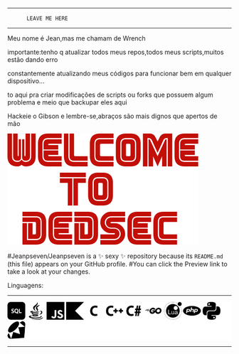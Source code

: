 ____________________________________

          LEAVE ME HERE
____________________________________
Meu nome é Jean,mas me chamam de Wrench

importante:tenho q atualizar todos meus repos,todos meus scripts,muitos estão dando erro


constantemente atualizando meus códigos para funcionar bem em qualquer dispositivo...

to aqui pra criar modificações de scripts ou forks que possuem algum problema e meio que backupar eles aqui

Hackeie o Gibson e lembre-se,abraços são mais dignos que apertos de mão

![DEDSEC+FSOCIETY=FSEC](wtd.png)


#Jeanpseven/Jeanpseven is a ✨ sexy ✨ repository because its `README.md` (this file) appears on your GitHub profile.
#You can click the Preview link to take a look at your changes.

Linguagens:
____________________________________
<div style="background-color:#FFFFFF"><img src="https://raw.githubusercontent.com/Jeanpseven/Jeanpseven/main/linguagens/Files-Sql-icon.png" width="40">
<img src="https://raw.githubusercontent.com/Jeanpseven/Jeanpseven/main/linguagens/Logos-Java-Coffee-Cup-Logo-Copyrighted-icon.png" width="40">
<img src="https://raw.githubusercontent.com/Jeanpseven/Jeanpseven/main/linguagens/javascript-icon.png" width="40">
<img src="https://raw.githubusercontent.com/Jeanpseven/Jeanpseven/main/linguagens/kotlin-icon.png" width="40">
<img src="https://raw.githubusercontent.com/Jeanpseven/Jeanpseven/main/linguagens/language-c-icon.png" width="40">
<img src="https://raw.githubusercontent.com/Jeanpseven/Jeanpseven/main/linguagens/language-cpp-icon.png" width="40">
<img src="https://raw.githubusercontent.com/Jeanpseven/Jeanpseven/main/linguagens/language-csharp-icon.png" width="40">
<img src="https://raw.githubusercontent.com/Jeanpseven/Jeanpseven/main/linguagens/language-go-icon.png" width="40">
<img src="https://raw.githubusercontent.com/Jeanpseven/Jeanpseven/main/linguagens/lua-icon.png" width="40">
<img src="https://raw.githubusercontent.com/Jeanpseven/Jeanpseven/main/linguagens/php-icon.png" width="40">
<img src="https://raw.githubusercontent.com/Jeanpseven/Jeanpseven/main/linguagens/python-icon.png" width="40">
<img src="https://raw.githubusercontent.com/Jeanpseven/Jeanpseven/main/linguagens/ruby-icon.png" width="40"></div>

____________________________________

